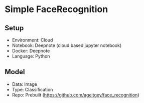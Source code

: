 # Simple FaceRecognition
## Setup
- Environment: Cloud
- Notebook: Deepnote (cloud based jupyter notebook)
- Docker: Deepnote 
- Language: Python
## Model
- Data: Image 
- Type: Classification
- Repo: Prebuilt (https://github.com/ageitgey/face_recognition)
